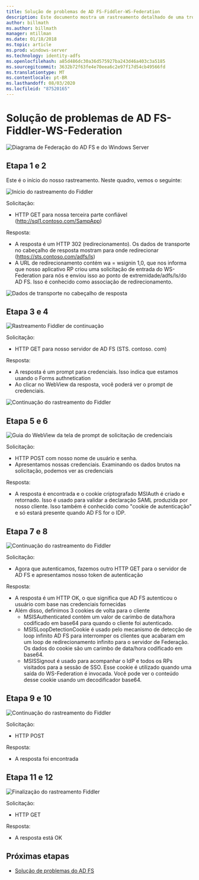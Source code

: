```yaml
---
title: Solução de problemas de AD FS-Fiddler-WS-Federation
description: Este documento mostra um rastreamento detalhado de uma troca do WS-Federation com AD FS
author: billmath
ms.author: billmath
manager: mtillman
ms.date: 01/18/2018
ms.topic: article
ms.prod: windows-server
ms.technology: identity-adfs
ms.openlocfilehash: a85d486dc30a36d575927ba243d46a403c3a5185
ms.sourcegitcommit: 3632b72f63fe4e70eea6c2e97f17d54cb49566fd
ms.translationtype: MT
ms.contentlocale: pt-BR
ms.lasthandoff: 08/03/2020
ms.locfileid: "87520165"
---
```

# <a name="ad-fs-troubleshooting---fiddler---ws-federation"></a>Solução de problemas de AD FS-Fiddler-WS-Federation

![Diagrama de Federação do AD FS e do Windows Server](media/ad-fs-tshoot-fiddler-ws-fed/fiddler9.png)

## <a name="step-1-and-2"></a>Etapa 1 e 2

Este é o início do nosso rastreamento.  Neste quadro, vemos o seguinte:

![Início do rastreamento do Fiddler](media/ad-fs-tshoot-fiddler-ws-fed/fiddler1.png)

Solicitação:

- HTTP GET para nossa terceira parte confiável (http://sql1.contoso.com/SampApp)

Resposta:

- A resposta é um HTTP 302 (redirecionamento).  Os dados de transporte no cabeçalho de resposta mostram para onde redirecionar (https://sts.contoso.com/adfs/ls)
- A URL de redirecionamento contém wa = wsignin 1,0, que nos informa que nosso aplicativo RP criou uma solicitação de entrada do WS-Federation para nós e enviou isso ao ponto de extremidade/adfs/ls/do AD FS.  Isso é conhecido como associação de redirecionamento.

![Dados de transporte no cabeçalho de resposta](media/ad-fs-tshoot-fiddler-ws-fed/fiddler2.png)

## <a name="step-3-and-4"></a>Etapa 3 e 4

![Rastreamento Fiddler de continuação](media/ad-fs-tshoot-fiddler-ws-fed/fiddler3.png)

Solicitação:

- HTTP GET para nosso servidor de AD FS (STS. contoso. com)

Resposta:

- A resposta é um prompt para credenciais.  Isso indica que estamos usando o Forms authnetication
- Ao clicar no WebView da resposta, você poderá ver o prompt de credenciais.

![Continuação do rastreamento do Fiddler](media/ad-fs-tshoot-fiddler-ws-fed/fiddler6.png)

## <a name="step-5-and-6"></a>Etapa 5 e 6

![Guia do WebView da tela de prompt de solicitação de credenciais](media/ad-fs-tshoot-fiddler-ws-fed/fiddler4.png)

Solicitação:

- HTTP POST com nosso nome de usuário e senha.
- Apresentamos nossas credenciais.  Examinando os dados brutos na solicitação, podemos ver as credenciais

Resposta:

- A resposta é encontrada e o cookie criptografado MSIAuth é criado e retornado.  Isso é usado para validar a declaração SAML produzida por nosso cliente.  Isso também é conhecido como "cookie de autenticação" e só estará presente quando AD FS for o IDP.

## <a name="step-7-and-8"></a>Etapa 7 e 8

![Continuação do rastreamento do Fiddler](media/ad-fs-tshoot-fiddler-ws-fed/fiddler5.png)

Solicitação:

- Agora que autenticamos, fazemos outro HTTP GET para o servidor de AD FS e apresentamos nosso token de autenticação

Resposta:

- A resposta é um HTTP OK, o que significa que AD FS autenticou o usuário com base nas credenciais fornecidas
- Além disso, definimos 3 cookies de volta para o cliente
    - MSISAuthenticated contém um valor de carimbo de data/hora codificado em base64 para quando o cliente foi autenticado.
    - MSISLoopDetectionCookie é usado pelo mecanismo de detecção de loop infinito AD FS para interromper os clientes que acabaram em um loop de redirecionamento infinito para o servidor de Federação. Os dados do cookie são um carimbo de data/hora codificado em base64.
    - MSISSignout é usado para acompanhar o IdP e todos os RPs visitados para a sessão de SSO. Esse cookie é utilizado quando uma saída do WS-Federation é invocada. Você pode ver o conteúdo desse cookie usando um decodificador base64.

## <a name="step-9-and-10"></a>Etapa 9 e 10

![Continuação do rastreamento do Fiddler](media/ad-fs-tshoot-fiddler-ws-fed/fiddler7.png)

Solicitação:

- HTTP POST

Resposta:

- A resposta foi encontrada

## <a name="step-11-and-12"></a>Etapa 11 e 12

![Finalização do rastreamento Fiddler](media/ad-fs-tshoot-fiddler-ws-fed/fiddler8.png)

Solicitação:

- HTTP GET

Resposta:

- A resposta está OK

## <a name="next-steps"></a>Próximas etapas

- [Solução de problemas do AD FS](ad-fs-tshoot-overview.md)